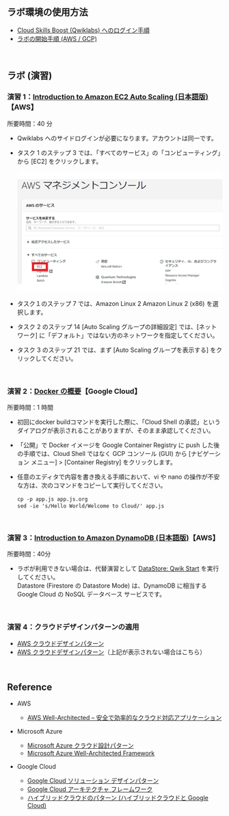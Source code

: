 ## ラボ環境の使用方法

- <a href="https://qualia906.github.io/skillsboost/how-to-login/" target=_blank>Cloud Skills Boost (Qwiklabs) へのログイン手順</a>
- <a href="https://qualia906.github.io/skillsboost/how-to-use-lab/" target=_blank>ラボの開始手順 (AWS / GCP)</a>

<br />    

## ラボ (演習)


### 演習 1：<a href="https://amazon.qwiklabs.com/focuses/55893?catalog_rank=%7B%22rank%22%3A3%2C%22num_filters%22%3A0%2C%22has_search%22%3Atrue%7D&parent=catalog&search_id=21982049" target=_blank>Introduction to Amazon EC2 Auto Scaling (日本語版)</a>【AWS】

所要時間：40 分

- Qwiklabs へのサイドログインが必要になります。アカウントは同一です。
    
- タスク 1 のステップ 3 では、「すべてのサービス」の「コンピューティング」から [EC2] をクリックします。  
  
  ![image](assets/images/awsconsole.jpg)
    

-   タスク１のステップ 7 では、Amazon Linux 2 Amazon Linux 2 (x86) を選択します。

-   タスク 2 のステップ 14 [Auto Scaling グループの詳細設定] では、[ネットワーク] に「デフォルト」ではない方のネットワークを指定してください。
    
-   タスク 3 のステップ 21 では、まず [Auto Scaling グループを表示する] をクリックしてください。

<br /> 

### 演習 2：<a href="https://www.qwiklabs.com/focuses/1029?catalog_rank=%7B%22rank%22%3A3%2C%22num_filters%22%3A1%2C%22has_search%22%3Atrue%7D&parent=catalog&search_id=4806504" target=_blank>Docker の概要</a>【Google Cloud】

所要時間：1 時間

-   初回にdocker buildコマンドを実行した際に、「Cloud Shell の承認」というダイアログが表示されることがありますが、そのまま承認してください。
    
-   「公開」で Docker イメージを Google Container Registry に push した後の手順では、Cloud Shell ではなく GCP コンソール (GUI) から [ナビゲーション  メニュー] > [Container Registry] をクリックします。
    
-   任意のエディタで内容を書き換える手順において、vi や nano の操作が不安な方は、次のコマンドをコピーして実行してください。  

    ```
    cp -p app.js app.js.org  
    sed -ie 's/Hello World/Welcome to Cloud/' app.js
    ```
  
<br />

### 演習 3：<a href="https://amazon.qwiklabs.com/focuses/51801?catalog_rank=%7B%22rank%22%3A1%2C%22num_filters%22%3A0%2C%22has_search%22%3Atrue%7D&parent=catalog&search_id=19747351" target=_blank>Introduction to Amazon DynamoDB (日本語版)</a>【AWS】

所要時間：40分
    
- ラボが利用できない場合は、代替演習として <a href="https://www.qwiklabs.com/focuses/941?catalog_rank=%7B%22rank%22%3A5%2C%22num_filters%22%3A0%2C%22has_search%22%3Atrue%7D&parent=catalog&search_id=9212410" target=_blank>DataStore: Qwik Start</a> を実行してください。  
  Datastore (Firestore  の Datastore Mode) は、DynamoDB に相当する Google Cloud の NoSQL データベース サービスです。

<br />

### 演習 4：クラウドデザインパターンの適用

-   <a href="http://aws.clouddesignpattern.org/index.php/%E3%83%A1%E3%82%A4%E3%83%B3%E3%83%9A%E3%83%BC%E3%82%B8" target=_blank>AWS クラウドデザインパターン</a>    
-   <a href="http://web.archive.org/web/20171008040110/http:/aws.clouddesignpattern.org/index.php/%E3%83%A1%E3%82%A4%E3%83%B3%E3%83%9A%E3%83%BC%E3%82%B8" target=_blank>AWS クラウドデザインパターン</a>（上記が表示されない場合はこちら）
    
<br />  

## Reference

- AWS
  -  <a href="https://aws.amazon.com/jp/architecture/well-architected/" target=_blank>AWS Well-Architected – 安全で効率的なクラウド対応アプリケーション</a> 

 
 - Microsoft Azure   
   -   <a href="https://docs.microsoft.com/ja-jp/azure/architecture/patterns/" target=_blank>Microsoft Azure クラウド設計パターン</a>  
   -   <a href="https://docs.microsoft.com/ja-jp/azure/architecture/framework/" target=_blank>Microsoft Azure Well-Architected Framework</a>    


- Google Cloud
  -  <a href="https://events.withgoogle.com/solution-design-pattern/" target=_blank>Google Cloud ソリューション デザインパターン</a>  
  -  <a href="https://cloud.google.com/architecture/framework" target=_blank>Google Cloud アーキテクチャ フレームワーク</a> 
  -  <a href="https://www.slideshare.net/GoogleCloudPlatformJP/cloud-onair-google-cloud-201927-133656441" target=_blank>ハイブリッドクラウドのパターン (ハイブリッドクラウドと Google Cloud)</a>  

